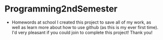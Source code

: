 # Programming2ndSemester
- Homewords at school
I created this project to save all of my work, as well as learn more about how to use github (as this is my ever first time).
I'd very pleasant if you could join to complete this project!
Thank you!
